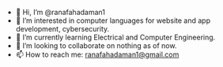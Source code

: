 - 👋 Hi, I’m @ranafahadaman1
- 👀 I’m interested in computer languages for website and app development, cybersecurity.
- 🌱 I’m currently learning Electrical and Computer Engineering.
- 💞️ I’m looking to collaborate on nothing as of now.
- 📫 How to reach me: ranafahadaman1@gmail.com

<!---
ranafahadaman1/ranafahadaman1 is a ✨ special ✨ repository because its `README.md` (this file) appears on your GitHub profile.
You can click the Preview link to take a look at your changes.
--->
